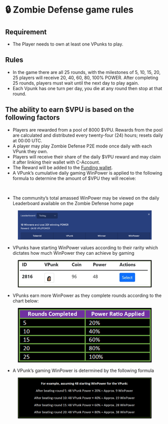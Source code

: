 # 🔒 Zombie Defense game rules

## **Requirement**

* The Player needs to own at least one VPunks to play.

## **Rules**

* In the game there are all 25 rounds, with the milestones of 5, 10, 15, 20, 25 players will receive 20, 40, 60, 80, 100% POWER. After completing 25 rounds, players must wait until the next day to play again.
* Each Vpunk has one turn per day, you die at any round then stop at that round.

## The ability to earn $VPU is based on the following factors

* Players are rewarded from a pool of 8000 $VPU. Rewards from the pool are calculated and distributed every twenty-four (24) hours; resets daily at 00:00 UTC.
* A player may play Zombie Defense P2E mode once daily with each VPunk they own.
* Players will receive their share of the daily $VPU reward and may claim it after linking their wallet with C-Account.
* The Reward will be added to the [Funding wallet](https://vefam.com/#/account/wallet).
* A VPunk’s cumulative daily gaming WinPower is applied to the following formula to determine the amount of $VPU they will receive:

<figure><img src="https://lh5.googleusercontent.com/AJDZZKfLN19EgSfJTheB7g_650thlev5po-Sl5XLtIBO3ZBidgR5k0aQ2GPW8gu0KKTXU7Vf1BWl6_wDKYGHodKDBaqkWakG5zbZnAYmu8KbbtGg6Ge3MlwcQVOsQSDDNoYF2rk5aeaWBFyiyDOFQ1g" alt=""><figcaption></figcaption></figure>

* The community’s total amassed WinPower may be viewed on the daily Leaderboard available on the Zombie Defense home page

<figure><img src="../../.gitbook/assets/image (16) (1).png" alt=""><figcaption></figcaption></figure>

* VPunks have starting WinPower values according to their rarity which dictates how much WinPower they can achieve by gaming

<figure><img src="../../.gitbook/assets/1fsf.jpg" alt=""><figcaption></figcaption></figure>

* VPunks earn more WinPower as they complete rounds according to the chart below:

<figure><img src="../../.gitbook/assets/image (4) (1) (1).png" alt=""><figcaption></figcaption></figure>

* A VPunk’s gaming WinPower is determined by the following formula

<figure><img src="../../.gitbook/assets/image (5) (1).png" alt=""><figcaption></figcaption></figure>
